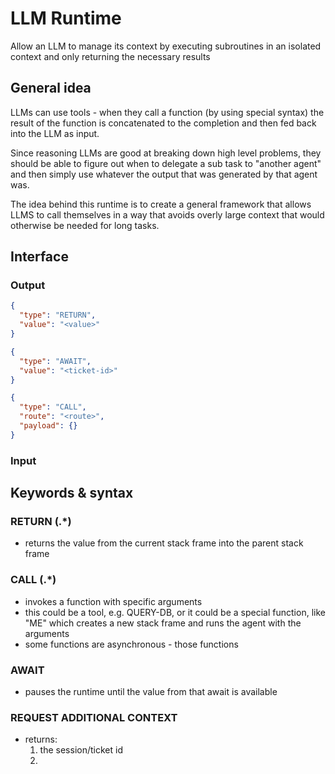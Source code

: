# LLM Runtime
Allow an LLM to manage its context by executing subroutines in an isolated context and only returning the necessary results

## General idea
LLMs can use tools - when they call a function (by using special syntax) the result of the function is concatenated to
the completion and then fed back into the LLM as input.

Since reasoning LLMs are good at breaking down high level problems, they should be able to figure out when to delegate a
sub task to "another agent" and then simply use whatever the output that was generated by that agent was.

The idea behind this runtime is to create a general framework that allows LLMS to call themselves in a way that
avoids overly large context that would otherwise be needed for long tasks.

## Interface
### Output
```json
{
  "type": "RETURN",
  "value": "<value>"
}
```
```json
{
  "type": "AWAIT",
  "value": "<ticket-id>"
}
```
```json
{
  "type": "CALL",
  "route": "<route>",
  "payload": {}
}
```


### Input


## Keywords & syntax

### RETURN (<value>.*)
  - returns the value from the current stack frame into the parent stack frame

### CALL <FUNCTION> (<argument>.*)

  - invokes a function with specific arguments
  - this could be a tool, e.g. QUERY-DB, or it could be a special function, like "ME" which creates a new stack frame and runs the agent with the arguments
  - some functions are asynchronous - those functions

### AWAIT <TICKET>
  - pauses the runtime until the value from that await is available

### REQUEST ADDITIONAL CONTEXT
  - returns:
    1. the session/ticket id
    2. 